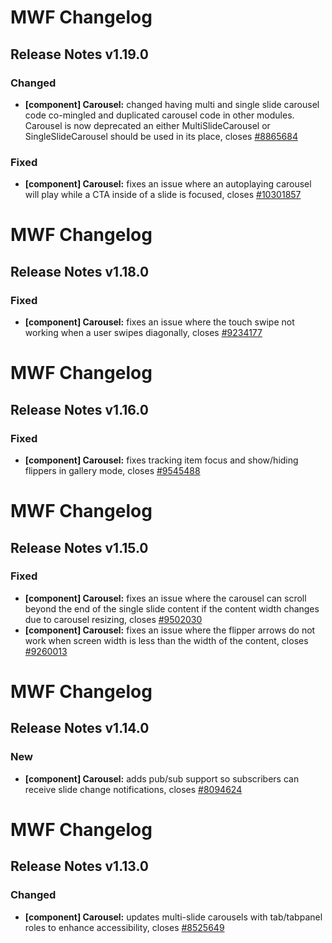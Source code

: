 # MWF Changelog
## Release Notes v1.19.0
### Changed
* **[component] Carousel:** changed having multi and single slide carousel code co-mingled and duplicated carousel code in other modules. Carousel is now deprecated an either MultiSlideCarousel or SingleSlideCarousel should be used in its place, closes [#8865684](https://microsoft.visualstudio.com/DefaultCollection/OSGS/_workitems?id=8865684)

### Fixed
* **[component] Carousel:** fixes an issue where an autoplaying carousel will play while a CTA inside of a slide is focused, closes [#10301857](https://microsoft.visualstudio.com/DefaultCollection/OSGS/_workitems?id=10301857)

# MWF Changelog
## Release Notes v1.18.0
### Fixed
* **[component] Carousel:** fixes an issue where the touch swipe not working when a user swipes diagonally, closes [#9234177](https://microsoft.visualstudio.com/DefaultCollection/OSGS/_workitems?id=9234177)

# MWF Changelog
## Release Notes v1.16.0
### Fixed
* **[component] Carousel:** fixes tracking item focus and show/hiding flippers in gallery mode, closes [#9545488](https://microsoft.visualstudio.com/DefaultCollection/OSGS/_workitems?id=9545488)

# MWF Changelog
## Release Notes v1.15.0
### Fixed
* **[component] Carousel:** fixes an issue where the carousel can scroll beyond the end of the single slide content if the content width changes due to carousel resizing, closes [#9502030](https://microsoft.visualstudio.com/DefaultCollection/OSGS/_workitems?id=9502030)
* **[component] Carousel:** fixes an issue where the flipper arrows do not work when screen width is less than the width of the content, closes [#9260013](https://microsoft.visualstudio.com/DefaultCollection/OSGS/_workitems?id=9260013)

# MWF Changelog
## Release Notes v1.14.0
### New
* **[component] Carousel:** adds pub/sub support so subscribers can receive slide change notifications, closes [#8094624](https://microsoft.visualstudio.com/DefaultCollection/OSGS/_workitems?id=8094624)

# MWF Changelog
## Release Notes v1.13.0
### Changed
* **[component] Carousel:** updates multi-slide carousels with tab/tabpanel roles to enhance accessibility, closes [#8525649](https://microsoft.visualstudio.com/DefaultCollection/OSGS/_workitems?id=8525649)

